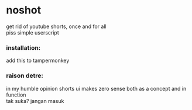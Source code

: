 # noshot
get rid of youtube shorts, once and for all
<br>piss simple userscript

### installation:
add this to tampermonkey


### raison detre:
in my humble opinion shorts ui makes zero sense both as a concept and in function<br>
tak suka? jangan masuk
